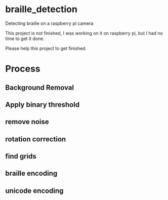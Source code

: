 # braille_detection

Detecting braille on a raspberry pi camera

This project is not finished, I was working on it on raspberry pi, but I had no time to get it done.

Please help this project to get finished.


# Process

## Background Removal

## Apply binary threshold

## remove noise

## rotation correction

## find grids

## braille encoding

## unicode encoding

